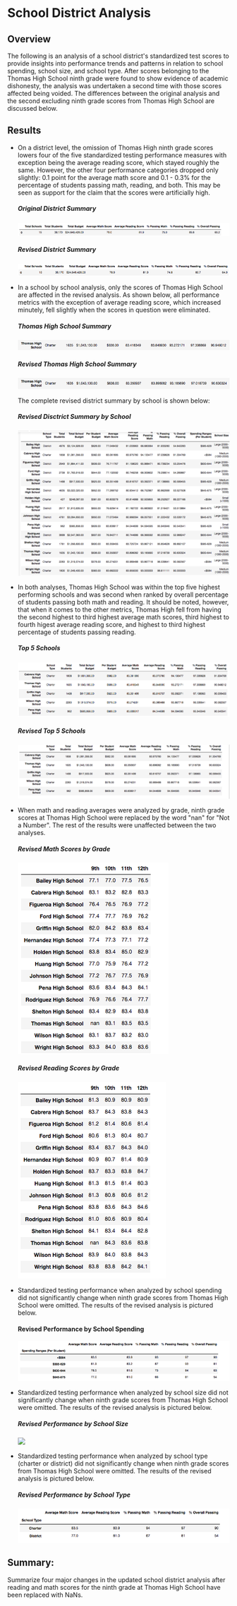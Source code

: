 # School District Analysis

## Overview 

The following is an analysis of a school district's standardized test scores to provide insights into performance trends and patterns in relation to school spending, school size, and school type. After scores belonging to the Thomas High School ninth grade were found to show evidence of academic dishonesty, the analysis was undertaken a second time with those scores affected being voided. The differences between the original analysis and the second excluding ninth grade scores from Thomas High School are discussed below. 

## Results

* On a district level, the omission of Thomas High ninth grade scores lowers four of the five standardized testing performance measures with exception being the average reading score, which stayed roughly the same. However, the other four performance categories dropped only slightly: 0.1 point for the average math score and 0.1 - 0.3% for the percentage of students passing math, reading, and both.  This may be seen as support for the claim that the scores were artificially high.
  ##### Original District Summary
  ![](resources/DataFrame_Screenshots/district_summary.png)
  ##### Revised District Summary
  ![](resources/DataFrame_Screenshots/district_summary_revised.png)

* In a school by school analysis, only the scores of Thomas High School are affected in the revised analysis. As shown below, all performance metrics with the exception of average reading score, which increased minutely, fell slightly when the scores in question were eliminated.
  ##### Thomas High School Summary
  ![](resources/DataFrame_Screenshots/ths.png)
  ##### Revised Thomas High School Summary
  ![](resources/DataFrame_Screenshots/ths_revised.png)
  
  The complete revised district summary by school is shown below:
  ##### Revised Disctrict Summary by School
  ![](resources/DataFrame_Screenshots/per_school_summary_revised.png)

* In both analyses, Thomas High School was within the top five highest performing schools and was second when ranked by overall percentage of students passing both math and reading. It should be noted, however, that when it comes to the other metrics, Thomas High fell from having the second highest to third highest average math scores, third highest to fourth higest average reading score, and highest to third highest percentage of students passing reading.    
  ##### Top 5 Schools
  ![](resources/DataFrame_Screenshots/top_five_schools.png)
  ##### Revised Top 5 Schools
  ![](resources/DataFrame_Screenshots/top_five_schools_revised.png)

* When math and reading averages were analyzed by grade, ninth grade scores at Thomas High School were replaced by the word "nan" for "Not a Number". The rest of the results were unaffected between the two analyses. 
  ##### Revised Math Scores by Grade
  ![](resources/DataFrame_Screenshots/math_averages_revised.png)
  ##### Revised Reading Scores by Grade
  ![](resources/DataFrame_Screenshots/reading_averages_revised.png)

* Standardized testing performance when analyzed by school spending did not significantly change when ninth grade scores from Thomas High School were omitted. The results of the revised analysis is pictured below. 
  #### Revised Performance by School Spending
  ![](resources/DataFrame_Screenshots/school_spending_summary.png)

* Standardized testing performance when analyzed by school size did not significantly change when ninth grade scores from Thomas High School were omitted. The results of the revised analysis is pictured below. 
  ##### Revised Performance by School Size
  ![](resourcesDataFrame_Screenshots/school_size_summary.png)

* Standardized testing performance when analyzed by school type (charter or district) did not significantly change when ninth grade scores from Thomas High School were omitted. The results of the revised analysis is pictured below.
  ##### Revised Performance by School Type
  ![](resources/DataFrame_Screenshots/school_type_summary.png)

## Summary:
Summarize four major changes in the updated school district analysis after reading and math scores for the ninth grade at Thomas High School have been replaced with NaNs.
